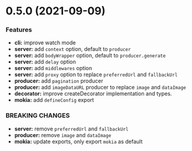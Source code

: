 # 0.5.0 (2021-09-09)

### Features

- **cli:** improve watch mode
- **server:** add `context` option, default to `producer`
- **server:** add `bodyWrapper` option, default to `producer.generate`
- **server:** add `delay` option
- **server:** add `middlewares` option
- **server:** add `proxy` option to replace `preferredUrl` and `fallbackUrl`
- **producer:** add `pagination` producer
- **producer:** add `imageDataURL` producer to replace `image` and `dataImage`
- **decorator:** improve createDecorator implementation and types.
- **mokia:** add `defineConfig` export

### BREAKING CHANGES

- **server:** remove `preferredUrl` and `fallbackUrl`
- **producer:** remove `image` and `dataImage`
- **mokia:** update exports, only export `mokia` as default
